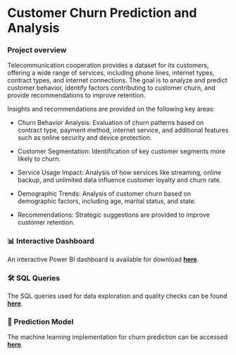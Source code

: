 # Customer Churn Prediction and Analysis

### Project overview 

Telecommunication cooperation provides a dataset for its customers, offering a wide range of services, including phone lines, internet types, contract types, and internet connections.
The goal is to analyze and predict customer behavior, identify factors contributing to customer churn, and provide recommendations to improve retention.

Insights and recommendations are provided on the following key areas: 

  - Churn Behavior Analysis: Evaluation of churn patterns based on contract type, payment method, internet service, and additional features such as online security and device protection.

  - Customer Segmentation: Identification of key customer segments more likely to churn.
    
  - Service Usage Impact: Analysis of how services like streaming, online backup, and unlimited data influence customer loyalty and churn rate.
  
  - Demographic Trends: Analysis of customer churn based on demographic factors, including age, marital status, and state.

  - Recommendations: Strategic suggestions are provided to improve customer retention.

### 📊 Interactive Dashboard

An interactive Power BI dashboard is available for download [**here**](#).

### 🛠️ SQL Queries

The SQL queries used for data exploration and quality checks can be found [**here**](#).

### 🤖 Prediction Model

The machine learning implementation for churn prediction can be accessed [**here**](#).
 
